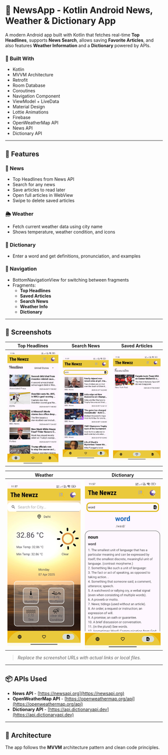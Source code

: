 # 📰 NewsApp - Kotlin Android News, Weather & Dictionary App

A modern Android app built with Kotlin that fetches real-time **Top Headlines**, supports **News Search**, allows saving **Favorite Articles**, and also features **Weather Information** and a **Dictionary** powered by APIs.  

### 📱 Built With
- Kotlin
- MVVM Architecture
- Retrofit
- Room Database
- Coroutines
- Navigation Component
- ViewModel + LiveData
- Material Design
- Lottie Animations
- Firebase
- OpenWeatherMap API
- News API
- Dictionary API

---

## 🚀 Features

### 📰 News
- Top Headlines from News API
- Search for any news
- Save articles to read later
- Open full articles in WebView
- Swipe to delete saved articles

### 🌦️ Weather
- Fetch current weather data using city name
- Shows temperature, weather condition, and icons

### 📖 Dictionary
- Enter a word and get definitions, pronunciation, and examples

### 🧭 Navigation
- BottomNavigationView for switching between fragments
- Fragments:
  - **Top Headlines**
  - **Saved Articles**
  - **Search News**
  - **Weather Info**
  - **Dictionary**

---

## 📸 Screenshots

| Top Headlines | Search News | Saved Articles |
|---------------|-------------|----------------|
| ![s1](https://github.com/abhinavreddy8/Newzz/blob/main/top%20fragment.jpg?raw=true) | ![s2](https://github.com/abhinavreddy8/Newzz/blob/main/search%20fragment.jpg?raw=true) | ![s3](https://github.com/abhinavreddy8/Newzz/blob/main/saved%20fragment.jpg?raw=true) |

| Weather | Dictionary |
|--------|------------|
| ![s4](https://github.com/abhinavreddy8/Newzz/blob/main/weather%20fragment.jpg?raw=true) | ![s5](https://github.com/abhinavreddy8/Newzz/blob/main/dictionary%20fragment.jpg?raw=true) |

> _Replace the screenshot URLs with actual links or local files._

---

## 📦 APIs Used
- **News API** - [https://newsapi.org](https://newsapi.org)
- **OpenWeatherMap API** - [https://openweathermap.org/api](https://openweathermap.org/api)
- **Dictionary API** - [https://api.dictionaryapi.dev](https://api.dictionaryapi.dev)

---

## 🧠 Architecture

The app follows the **MVVM** architecture pattern and clean code principles.

